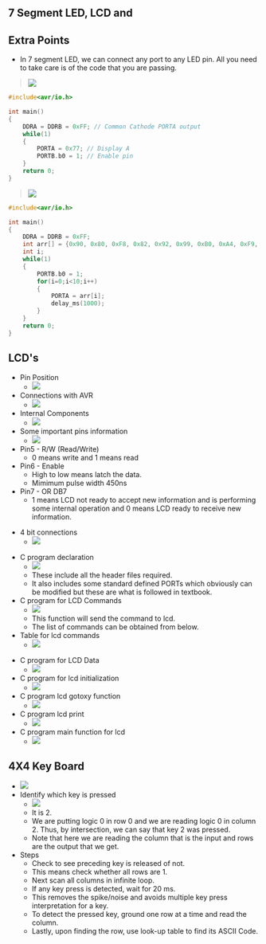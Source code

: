 

## 7 Segment LED, LCD and 

## Extra Points
* In 7 segment LED, we can connect any port to any LED pin. All you need to take care is of the code that you are passing.

> ![](/assets/images/2021-10-18-11-18-49.png)

```c
#include<avr/io.h>

int main() 
{
    DDRA = DDRB = 0xFF; // Common Cathode PORTA output
    while(1)
    {
        PORTA = 0x77; // Display A
        PORTB.b0 = 1; // Enable pin
    }
    return 0;
}
```

> ![](/assets/images/2021-10-18-11-28-58.png)

```c
#include<avr/io.h>

int main()
{
    DDRA = DDRB = 0xFF;
    int arr[] = {0x90, 0x80, 0xF8, 0x82, 0x92, 0x99, 0xB0, 0xA4, 0xF9, 0xC0}
    int i;
    while(1)
    {
        PORTB.b0 = 1;
        for(i=0;i<10;i++)
        {
            PORTA = arr[i];
            delay_ms(1000);
        }
    }
    return 0;
}
```

## LCD's

- Pin Position
  - ![](/assets/images/2021-10-18-11-46-36.png)
- Connections with AVR
  - ![](/assets/images/2021-10-18-11-47-39.png)
- Internal Components
  - ![](/assets/images/2021-10-18-11-49-03.png)
- Some important pins information
  - ![](/assets/images/2021-10-18-11-50-21.png)
- Pin5 - R/W (Read/Write)
  - 0 means write and 1 means read
- Pin6 - Enable
  - High to low means latch the data.
  - Mimimum pulse width 450ns
- Pin7 - OR DB7
  - 1 means LCD not ready to accept new information and is performing some internal operation and 0 means LCD ready to receive new information.
* 4 bit connections
  * ![](/assets/images/2021-11-03-16-55-42.png)
- C program declaration
  - ![](/assets/images/2021-10-18-11-54-05.png)
  * These include all the header files required.
  * It also includes some standard defined PORTs which obviously can be modified but these are what is followed in textbook.
- C program for LCD Commands
  - ![](/assets/images/2021-10-18-11-56-02.png)
  * This function will send the command to lcd.
  * The list of commands can be obtained from below.
- Table for lcd commands
  - ![](/assets/images/2021-10-18-11-57-33.png)
* C program for LCD Data
  * ![](/assets/images/2021-11-25-19-10-07.png)
* C program for lcd initialization
  * ![](/assets/images/2021-11-03-17-01-18.png)
* C program lcd gotoxy function
  * ![](/assets/images/2021-11-03-17-03-01.png)
* C program lcd print
  * ![](/assets/images/2021-11-03-17-03-35.png)
* C program main function for lcd
  * ![](/assets/images/2021-11-03-17-02-23.png)

## 4X4 Key Board
* ![](/assets/images/2021-11-03-17-04-40.png)
* Identify which key is pressed
  * ![](/assets/images/2021-11-03-17-05-47.png)
  * It is 2.
  * We are putting logic 0 in row 0 and we are reading logic 0 in column 2. Thus, by intersection, we can say that key 2 was pressed.
  * Note that here we are reading the column that is the input and rows are the output that we get.
* Steps
  * Check to see preceding key is released of not.
  * This means check whether all rows are 1.
  * Next scan all columns in infinite loop.
  * If any key press is detected, wait for 20 ms.
  * This removes the spike/noise and avoids multiple key press interpretation for a key.
  * To detect the pressed key, ground one row at a time and read the column.
  * Lastly, upon finding the row, use look-up table to find its ASCII Code.
